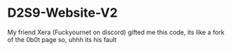 # D2S9-Website-V2
My friend Xera (Fuckyournet on discord) gifted me this code, its like a fork of the 0b0t page so, uhhh its his fault
